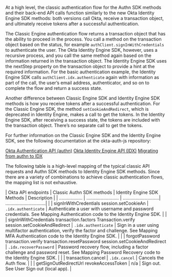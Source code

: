 
At a high level, the classic authentication flow for the Authn SDK methods and their back-end API calls function similarly to the new Okta Identity Engine SDK methods: both versions call Okta, receive a transaction object, and ultimately receive tokens after a successful authentication.

The Classic Engine authentication flow returns a transaction object that has the ability to proceed in the process. You call a method on the transaction object based on the status, for example `authClient.signInWithCredentials` to authenticate the user. The Okta Identity Engine SDK, however, uses a recursive process, and you call the same method again based on the information returned in the transaction object. The Identity Engine SDK uses the nextStep property on the transaction object to provide a hint at the required information. For the basic authentication example, the Identity Engine SDK calls `authClient.idx.authenticate` again with information as part of the call, the user’s email address, authenticator, and so on to complete the flow and return a success state.

Another difference between Classic Engine SDK and Identity Engine SDK methods is how you receive tokens after a successful authentication. For the Classic Engine SDK, the method `setCookieAndRedirect`, which is deprecated in Identity Engine, makes a call to get the tokens. In the Identity Engine SDK, after receiving a success state, the tokens are included with the transaction object. There’s no separate call to get the tokens.

For further information on the Classic Engine SDK and the Identity Engine SDK, see the following documentation at the okta-auth-js repository:

[Okta Authentication API (authn)](https://github.com/okta/okta-auth-js/blob/master/docs/authn.md)
[Okta Identity Engine API (IDX)](https://github.com/okta/okta-auth-js/blob/master/docs/idx.md)
[Migrating from authn to IDX](https://github.com/okta/okta-auth-js/blob/master/docs/migrate-from-authn-to-idx.md)

The following table is a high-level mapping of the typical classic API requests and Authn SDK methods to Identity Engine SDK methods. Since there are a variety of combinations to achieve classic authentication flows, the mapping list is not exhaustive.

| Okta API endpoints | Classic Authn SDK methods | Identity Engine SDK Methods | Description                    |
| .................. | ......................... | ............................| ...............................|
|                    | signInWithCredentials
session.setCookieAn                              | `.idx.authenticate`         | Authenticate a user with username and password credentials. See Mapping Authentication code to the Identity Engine SDK.                             |
|                    | signInWithCredentials
transaction.factors
Transaction.verify
session.setCookieAndRedirect                      | `.idx.authenticate`         | Sign in a user using multifactor authentication, verify the factor and challenge. See Mapping MFA Authentication code to the Identity Engine SDK.                               |
|                    | forgotPassword
transaction.verify
transaction.resetPassword
session.setCookieAndRedirect                      | `.idx.recoverPassword`       | Password recovery flow, including a factor challenge and password reset. See Mapping Password Recovery code to the Identity Engine SDK.                               |
|                    | transaction.cancel         | `.idx.cancel`                | Cancels the Auth flow.                               |
|                    | getSignOutRedirectUrl
revokeAccessToken    | n/a                          | Sign out. See User Sign out (local app).                               |
